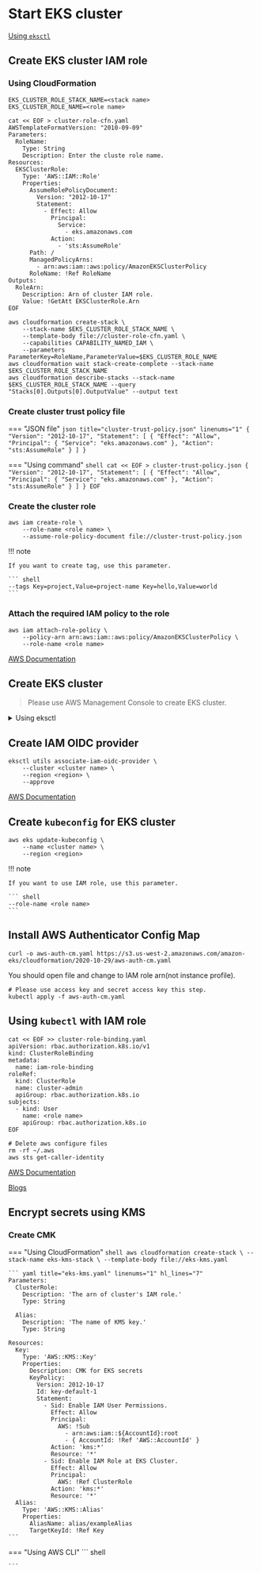 # Start EKS cluster 

[Using `eksctl`](https://eksctl.io/usage/creating-and-managing-clusters/)

## Create EKS cluster IAM role

### Using CloudFormation

``` shell hl_lines="1 2"
EKS_CLUSTER_ROLE_STACK_NAME=<stack name>
EKS_CLUSTER_ROLE_NAME=<role name>

cat << EOF > cluster-role-cfn.yaml
AWSTemplateFormatVersion: "2010-09-09"
Parameters:
  RoleName:
    Type: String
    Description: Enter the cluste role name.
Resources:
  EKSClusterRole:
    Type: 'AWS::IAM::Role'
    Properties:
      AssumeRolePolicyDocument:
        Version: "2012-10-17"
        Statement:
          - Effect: Allow
            Principal:
              Service:
                - eks.amazonaws.com
            Action:
              - 'sts:AssumeRole'
      Path: /
      ManagedPolicyArns: 
        - arn:aws:iam::aws:policy/AmazonEKSClusterPolicy
      RoleName: !Ref RoleName
Outputs:
  RoleArn:
    Description: Arn of cluster IAM role.
    Value: !GetAtt EKSClusterRole.Arn
EOF

aws cloudformation create-stack \
    --stack-name $EKS_CLUSTER_ROLE_STACK_NAME \
    --template-body file://cluster-role-cfn.yaml \
    --capabilities CAPABILITY_NAMED_IAM \
    --parameters ParameterKey=RoleName,ParameterValue=$EKS_CLUSTER_ROLE_NAME
aws cloudformation wait stack-create-complete --stack-name $EKS_CLUSTER_ROLE_STACK_NAME
aws cloudformation describe-stacks --stack-name $EKS_CLUSTER_ROLE_STACK_NAME --query "Stacks[0].Outputs[0].OutputValue" --output text
```

### Create cluster trust policy file

=== "JSON file"
    ``` json title="cluster-trust-policy.json" linenums="1"
    {
      "Version": "2012-10-17",
      "Statement": [
        {
          "Effect": "Allow",
          "Principal": {
            "Service": "eks.amazonaws.com"
          },
          "Action": "sts:AssumeRole"
        }
      ]
    }
    ```

=== "Using command"
    ``` shell
    cat << EOF > cluster-trust-policy.json
    {
      "Version": "2012-10-17",
      "Statement": [
        {
          "Effect": "Allow",
          "Principal": {
            "Service": "eks.amazonaws.com"
          },
          "Action": "sts:AssumeRole"
        }
      ]
    }
    EOF
    ```

### Create the cluster role

``` shell hl_lines="2"
aws iam create-role \
    --role-name <role name> \
    --assume-role-policy-document file://cluster-trust-policy.json
```

!!! note

    If you want to create tag, use this parameter.

    ``` shell
    --tags Key=project,Value=project-name Key=hello,Value=world
    ```

### Attach the required IAM policy to the role

``` shell hl_lines="3"
aws iam attach-role-policy \
    --policy-arn arn:aws:iam::aws:policy/AmazonEKSClusterPolicy \
    --role-name <role name>
```

[AWS Documentation](https://docs.aws.amazon.com/eks/latest/userguide/service_IAM_role.html)

## Create EKS cluster

> Please use AWS Management Console to create EKS cluster.

<details>
<summary>Using eksctl</summary>
<div markdown="1">

You can see <code>cluster.yaml</code> in <a href="/aws-resources-example/Containers/Kubernetes/10-cluster/" target="_blank">here</a>.

``` shell
eksctl create cluster -f cluster.yaml
```

</div>
</details>

## Create IAM OIDC provider

``` shell hl_lines="2 3"
eksctl utils associate-iam-oidc-provider \
    --cluster <cluster name> \
    --region <region> \
    --approve
```

[AWS Documentation](https://docs.aws.amazon.com/eks/latest/userguide/enable-iam-roles-for-service-accounts.html)

## Create `kubeconfig` for EKS cluster

``` shell
aws eks update-kubeconfig \
    --name <cluster name> \
    --region <region>
```

!!! note

    If you want to use IAM role, use this parameter.

    ``` shell
    --role-name <role name>
    ```

## Install AWS Authenticator Config Map

``` shell
curl -o aws-auth-cm.yaml https://s3.us-west-2.amazonaws.com/amazon-eks/cloudformation/2020-10-29/aws-auth-cm.yaml
```

You should open file and change to IAM role arn(not instance profile).

``` shell
# Please use access key and secret access key this step.
kubectl apply -f aws-auth-cm.yaml
```

## Using `kubectl` with IAM role

``` shell
cat << EOF >> cluster-role-binding.yaml
apiVersion: rbac.authorization.k8s.io/v1
kind: ClusterRoleBinding
metadata:
  name: iam-role-binding
roleRef:
  kind: ClusterRole
  name: cluster-admin
  apiGroup: rbac.authorization.k8s.io
subjects:
  - kind: User
    name: <role name>
    apiGroup: rbac.authorization.k8s.io
EOF

# Delete aws configure files
rm -rf ~/.aws
aws sts get-caller-identity
```

[AWS Documentation](https://docs.aws.amazon.com/eks/latest/userguide/add-user-role.html)

[Blogs](https://support.bespinglobal.com/ko/support/solutions/articles/73000544787--aws-%EB%8B%A4%EB%A5%B8-%EA%B3%84%EC%A0%95%EC%9D%98-role%EC%9D%84-%EC%82%AC%EC%9A%A9%ED%95%98%EC%97%AC-kubectl%EC%97%90-%EC%A0%91%EC%86%8D%ED%95%98%EA%B8%B0)

## Encrypt secrets using KMS

### Create CMK

=== "Using CloudFormation"
    ``` shell
    aws cloudformation create-stack \
        --stack-name eks-kms-stack \
        --template-body file://eks-kms.yaml
    ```

    ``` yaml title="eks-kms.yaml" linenums="1" hl_lines="7"
    Parameters:
      ClusterRole:
        Description: 'The arn of cluster's IAM role.'
        Type: String

      Alias:
        Description: 'The name of KMS key.'
        Type: String
    
    Resources:
      Key:
        Type: 'AWS::KMS::Key'
        Properties:
          Description: CMK for EKS secrets
          KeyPolicy:
            Version: 2012-10-17
            Id: key-default-1
            Statement:
              - Sid: Enable IAM User Permissions.
                Effect: Allow
                Principal:
                  AWS: !Sub
                    - arn:aws:iam::${AccountId}:root
                    - { AccountId: !Ref 'AWS::AccountId' }
                Action: 'kms:*'
                Resource: '*'
              - Sid: Enable IAM Role at EKS Cluster.
                Effect: Allow
                Principal:
                  AWS: !Ref ClusterRole
                Action: 'kms:*'
                Resource: '*'
      Alias:
        Type: 'AWS::KMS::Alias'
        Properties:
          AliasName: alias/exampleAlias
          TargetKeyId: !Ref Key
    ```

=== "Using AWS CLI"
    ``` shell
    
    ```